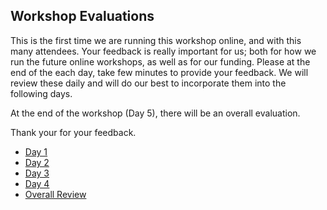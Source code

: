 ## Workshop Evaluations

This is the first time we are running this workshop online, and with this many attendees. Your feedback is really important for us; both for how we run the future online workshops, as well as for our funding. Please at the end of the each day, take few minutes to provide your feedback. We will review these daily and will do our best to incorporate them into the following days. 

At the end of the workshop (Day 5), there will be an overall evaluation. 

Thank your for your feedback. 

* [Day 1](https://docs.google.com/forms/d/1ARbpMyKocZxRsyQuFkShFJlaYa8Osae7BxhDQiFLcY4/edit?usp=sharing)
* [Day 2](https://docs.google.com/forms/d/1kmuNe_3eQF9WsihRAe2RJuqHkgUvhYKLZvhCdLCj6kQ/edit?usp=sharing)
* [Day 3](https://docs.google.com/forms/d/1fjHZ6Ka4ND9pxn327ZT7k-L9X6vm62HbtHF6BidJh9k/edit?usp=sharing)
* [Day 4](https://docs.google.com/forms/d/1ffSXFNdM73NV-FuJm5qi_SOL6ynsTfJPLlnAtIYHo5k/edit?usp=sharing)
* [Overall Review](https://docs.google.com/forms/d/18mNknuemLsjVY6e1mu_GLBPD3J6OzCxieC673OVgb7g/edit?usp=sharing)
